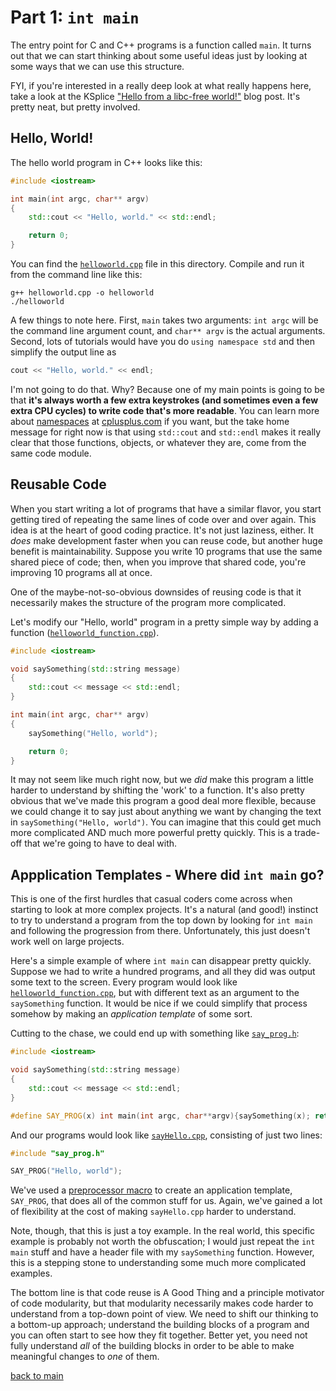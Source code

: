 # Part 1:  `int main`

The entry point for C and C++ programs is a function called `main`.  It turns out that we can start thinking about some useful ideas just by looking at some ways that we can use this structure.

FYI, if you're interested in a really deep look at what really happens here, take a look at the KSplice ["Hello from a libc-free world!"](https://blogs.oracle.com/ksplice/entry/hello_from_a_libc_free) blog post.  It's pretty neat, but pretty involved.

## Hello, World!

The hello world program in C++ looks like this:

```c++
#include <iostream>

int main(int argc, char** argv)
{
    std::cout << "Hello, world." << std::endl;

    return 0;
}
```

You can find the [`helloworld.cpp`](part1/helloworld.cpp) file in this directory.  Compile and run it from the command line like this:

    g++ helloworld.cpp -o helloworld
    ./helloworld
    
A few things to note here.  First, `main` takes two arguments: `int argc` will be the command line argument count, and `char** argv` is the actual arguments.  Second, lots of tutorials would have you do `using namespace std` and then simplify the output line as
 
```c++
cout << "Hello, world." << endl;
```

I'm not going to do that.  Why?  Because one of my main points is going to be that **it's always worth a few extra keystrokes (and sometimes even a few extra CPU cycles) to write code that's more readable**.  You can learn more about [namespaces](http://www.cplusplus.com/doc/tutorial/namespaces/) at [cplusplus.com](http://cplusplus.com) if you want, but the take home message for right now is that using `std::cout` and `std::endl` makes it really clear that those functions, objects, or whatever they are, come from the same code module.

## Reusable Code

When you start writing a lot of programs that have a similar flavor, you start getting tired of repeating the same lines of code over and over again.  This idea is at the heart of good coding practice.  It's not just laziness, either.  It *does* make development faster when you can reuse code, but another huge benefit is maintainability.  Suppose you write 10 programs that use the same shared piece of code; then, when you improve that shared code, you're improving 10 programs all at once.

One of the maybe-not-so-obvious downsides of reusing code is that it necessarily makes the structure of the program more complicated.

Let's modify our "Hello, world" program in a pretty simple way by adding a function ([`helloworld_function.cpp`](part1/helloworld_function.cpp)).

```c++
#include <iostream>

void saySomething(std::string message)
{
    std::cout << message << std::endl;
}

int main(int argc, char** argv)
{
    saySomething("Hello, world");

    return 0;
}
```

It may not seem like much right now, but we *did* make this program a little harder to understand by shifting the 'work' to a function.  It's also pretty obvious that we've made this program a good deal more flexible, because we could change it to say just about anything we want by changing the text in `saySomething("Hello, world")`.  You can imagine that this could get much more complicated AND much more powerful pretty quickly.  This is a trade-off that we're going to have to deal with.

## Appplication Templates - Where did `int main` go?

This is one of the first hurdles that casual coders come across when starting to look at more complex projects.  It's a natural (and good!) instinct to try to understand a program from the top down by looking for `int main` and following the progression from there.  Unfortunately, this just doesn't work well on large projects. 

Here's a simple example of where `int main` can disappear pretty quickly.  Suppose we had to write a hundred programs, and all they did was output some text to the screen.  Every program would look like [`helloworld_function.cpp`](part1/helloworld_function.cpp), but with different text as an argument to the `saySomething` function.  It would be nice if we could simplify that process somehow by making an *application template* of some sort.

Cutting to the chase, we could end up with something like [`say_prog.h`](part1/say_prog.h):

```c++
#include <iostream>

void saySomething(std::string message)
{
    std::cout << message << std::endl;
}

#define SAY_PROG(x) int main(int argc, char**argv){saySomething(x); return 0;}
```

And our programs would look like [`sayHello.cpp`](part1/sayHello.cpp), consisting of just two lines:

```c++
#include "say_prog.h"

SAY_PROG("Hello, world");
```

We've used a [preprocessor macro](http://www.cplusplus.com/doc/tutorial/preprocessor/) to create an application template, `SAY_PROG`, that does all of the common stuff for us.  Again, we've gained a lot of flexibility at the cost of making `sayHello.cpp` harder to understand.

Note, though, that this is just a toy example.  In the real world, this specific example is probably not worth the obfuscation; I would just repeat the `int main` stuff and have a header file with my `saySomething` function.  However, this is a stepping stone to understanding some much more complicated examples.

The bottom line is that code reuse is A Good Thing and a principle motivator of code modularity, but that modularity necessarily makes code harder to understand from a top-down point of view.  We need to shift our thinking to a bottom-up approach; understand the building blocks of a program and you can often start to see how they fit together.  Better yet, you need not fully understand *all* of the building blocks in order to be able to make meaningful changes to *one* of them.

[back to main](https://github.com/dantswain/cpp-for-engineers)
